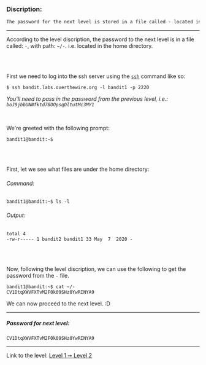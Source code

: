 ### Discription:
```txt
The password for the next level is stored in a file called - located in the home directory
```
---

According to the level discription, the password to the next level is in a file called: `-`, with path: `~/-`. i.e. located in the home directory.

<br>
<br>

First we need to log into the ssh server using the [`ssh`](https://linux.die.net/man/1/ssh) command like so:

```console
$ ssh bandit.labs.overthewire.org -l bandit1 -p 2220
```

_You'll need to pass in the password from the previous level, i.e.: `boJ9jbbUNNfktd78OOpsqOltutMc3MY1`_

<br>

We're greeted with the following prompt:

```console
bandit1@bandit:~$
```

<br>
<br>

First, let we see what files are under the home directory:

###### Command:
```console
bandit1@bandit:~$ ls -l
```

###### Output:
```
total 4
-rw-r----- 1 bandit2 bandit1 33 May  7  2020 -
```


<br>
<br>


Now, following the level discription, we can use the following to get the password from the `-` file.

```console
bandit1@bandit:~$ cat ~/-
CV1DtqXWVFXTvM2F0k09SHz0YwRINYA9
```

We can now proceed to the next level. :D

---

##### Password for next level:
    CV1DtqXWVFXTvM2F0k09SHz0YwRINYA9

---

Link to the level: [Level 1 ➙ Level 2](https://overthewire.org/wargames/bandit/bandit2.html)

